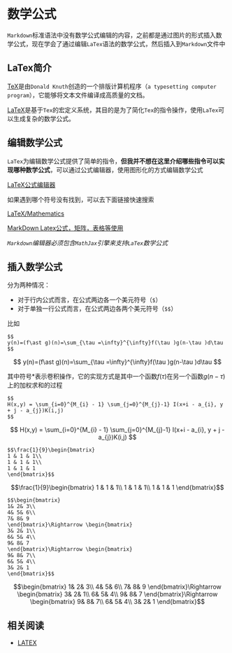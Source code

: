 
# 数学公式

`Markdown`标准语法中没有数学公式编辑的内容，之前都是通过图片的形式插入数学公式，现在学会了通过编辑`LaTex`语法的数学公式，然后插入到`Markdown`文件中

## LaTex简介

[TeX](http://www.ctex.org/TeX)是由`Donald Knuth`创造的一个排版计算机程序（`a typesetting computer program`），它能够将文本文件编译成高质量的文档。

[LaTeX](http://www.ctex.org/LaTeX)是基于`Tex`的宏定义系统，其目的是为了简化`Tex`的指令操作，使用`LaTex`可以生成复杂的数学公式。

## 编辑数学公式

`LaTex`为编辑数学公式提供了简单的指令，**但我并不想在这里介绍哪些指令可以实现哪种数学公式**，可以通过公式编辑器，使用图形化的方式编辑数学公式

[LaTeX公式编辑器](http://www.codecogs.com/latex/eqneditor.php)

如果遇到哪个符号没有找到，可以去下面链接快速搜索

[LaTeX/Mathematics](https://en.wikibooks.org/wiki/LaTeX/Mathematics)

[MarkDown Latex公式，矩阵，表格等使用](https://blog.csdn.net/u014228934/article/details/78223442#11-%E5%A6%82%E4%BD%95%E8%BE%93%E5%85%A5%E7%9F%A9%E9%98%B5)

*`Markdown`编辑器必须包含`MathJax`引擎来支持`LaTex`数学公式*

## 插入数学公式

分为两种情况：

* 对于行内公式而言，在公式两边各一个美元符号（`$`）
* 对于单独一行公式而言，在公式两边各两个美元符号（`$$`）

比如

    $$
    y(n)=(f\ast g)(n)=\sum_{\tau =\infty}^{\infty}f(\tau )g(n-\tau )d\tau 
    $$

$$
y(n)=(f\ast g)(n)=\sum_{\tau =\infty}^{\infty}f(\tau )g(n-\tau )d\tau 
$$

其中符号$\ast$表示卷积操作，它的实现方式是其中一个函数$f(\tau )$在另一个函数$g(n-\tau )$上的加权求和的过程


    $$
    H(x,y) = \sum_{i=0}^{M_{i} - 1} \sum_{j=0}^{M_{j}-1} I(x+i - a_{i}, y + j - a_{j})K(i,j)
    $$


$$
H(x,y) = \sum_{i=0}^{M_{i} - 1} \sum_{j=0}^{M_{j}-1} I(x+i - a_{i}, y + j - a_{j})K(i,j)
$$

    $$\frac{1}{9}\begin{bmatrix}
    1 & 1 & 1\\ 
    1 & 1 & 1\\ 
    1 & 1 & 1
    \end{bmatrix}$$

$$\frac{1}{9}\begin{bmatrix}
1 & 1 & 1\\ 
1 & 1 & 1\\ 
1 & 1 & 1
\end{bmatrix}$$

    $$\begin{bmatrix}
    1& 2& 3\\ 
    4& 5& 6\\ 
    7& 8& 9
    \end{bmatrix}\Rightarrow \begin{bmatrix}
    3& 2& 1\\ 
    6& 5& 4\\ 
    9& 8& 7
    \end{bmatrix}\Rightarrow \begin{bmatrix}
    9& 8& 7\\ 
    6& 5& 4\\ 
    3& 2& 1
    \end{bmatrix}$$

$$\begin{bmatrix}
1& 2& 3\\ 
4& 5& 6\\ 
7& 8& 9
\end{bmatrix}\Rightarrow \begin{bmatrix}
3& 2& 1\\ 
6& 5& 4\\ 
9& 8& 7
\end{bmatrix}\Rightarrow \begin{bmatrix}
9& 8& 7\\ 
6& 5& 4\\ 
3& 2& 1
\end{bmatrix}$$

## 相关阅读

* [LATEX](https://en.wikibooks.org/wiki/LaTeX)